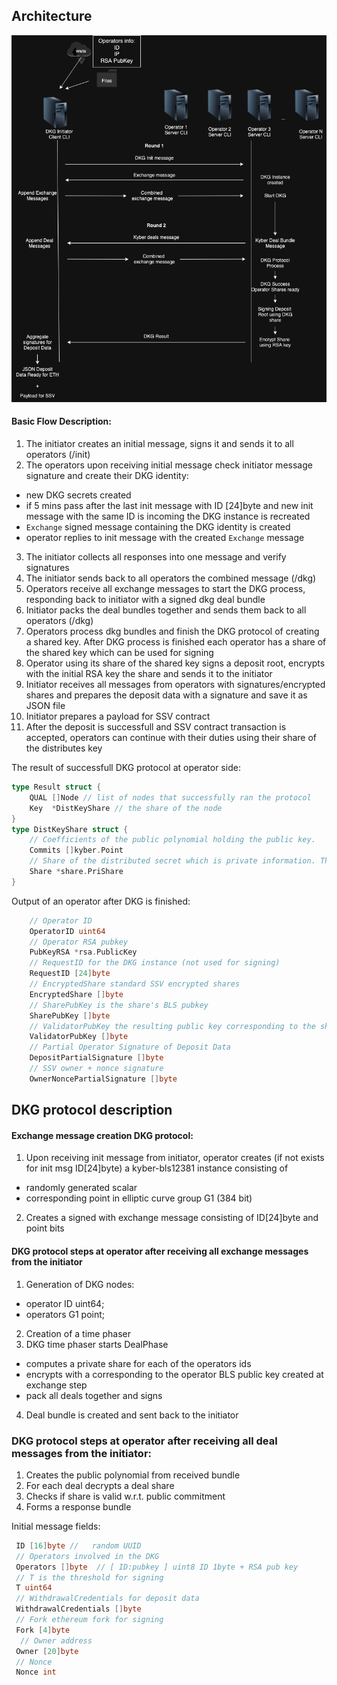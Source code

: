## Architecture

![flow](./docs/imgs/DKGinit.drawio.png)

#### Basic Flow Description:

1. The initiator creates an initial message, signs it and sends it to all operators (/init)
2. The operators upon receiving initial message check initiator message signature and create their DKG identity:

- new DKG secrets created
- if 5 mins pass after the last init message with ID [24]byte and new init message with the same ID is incoming the DKG instance is recreated
- `Exchange` signed message containing the DKG identity is created
- operator replies to init message with the created `Exchange` message

3. The initiator collects all responses into one message and verify signatures
4. The initiator sends back to all operators the combined message (/dkg)
5. Operators receive all exchange messages to start the DKG process, responding back to initiator with a signed dkg deal bundle
6. Initiator packs the deal bundles together and sends them back to all operators (/dkg)
7. Operators process dkg bundles and finish the DKG protocol of creating a shared key. After DKG process is finished each operator has a share of the shared key which can be used for signing
8. Operator using its share of the shared key signs a deposit root, encrypts with the initial RSA key the share and sends it to the initiator
9. Initiator receives all messages from operators with signatures/encrypted shares and prepares the deposit data with a signature and save it as JSON file
10. Initiator prepares a payload for SSV contract
11. After the deposit is successfull and SSV contract transaction is accepted, operators can continue with their duties using their share of the distributes key

The result of successfull DKG protocol at operator side:

```go
type Result struct {
	QUAL []Node // list of nodes that successfully ran the protocol
	Key  *DistKeyShare // the share of the node
}
type DistKeyShare struct {
    // Coefficients of the public polynomial holding the public key.
    Commits []kyber.Point
    // Share of the distributed secret which is private information. This will be used to sign. All sigs can be aggregated to create a T-threshold signature
    Share *share.PriShare
}
```

Output of an operator after DKG is finished:

```go
	// Operator ID
	OperatorID uint64
	// Operator RSA pubkey
	PubKeyRSA *rsa.PublicKey
	// RequestID for the DKG instance (not used for signing)
	RequestID [24]byte
	// EncryptedShare standard SSV encrypted shares
	EncryptedShare []byte
	// SharePubKey is the share's BLS pubkey
	SharePubKey []byte
	// ValidatorPubKey the resulting public key corresponding to the shared private key
	ValidatorPubKey []byte
	// Partial Operator Signature of Deposit Data
	DepositPartialSignature []byte
	// SSV owner + nonce signature
	OwnerNoncePartialSignature []byte
```

## DKG protocol description

#### Exchange message creation DKG protocol:

1. Upon receiving init message from initiator, operator creates (if not exists for init msg ID[24]byte) a kyber-bls12381 instance consisting of

- randomly generated scalar
- corresponding point in elliptic curve group G1 (384 bit)

2. Creates a signed with exchange message consisting of ID[24]byte and point bits

#### DKG protocol steps at operator after receiving all exchange messages from the initiator

1. Generation of DKG nodes:

- operator ID uint64;
- operators G1 point;

2. Creation of a time phaser
3. DKG time phaser starts DealPhase

- computes a private share for each of the operators ids
- encrypts with a corresponding to the operator BLS public key created at exchange step
- pack all deals together and signs

4. Deal bundle is created and sent back to the initiator

### DKG protocol steps at operator after receiving all deal messages from the initiator:

1. Creates the public polynomial from received bundle
2. For each deal decrypts a deal share
3. Checks if share is valid w.r.t. public commitment
4. Forms a response bundle

Initial message fields:

```go
 ID [16]byte //   random UUID
 // Operators involved in the DKG
 Operators []byte  // [ ID:pubkey ] uint8 ID 1byte + RSA pub key
 // T is the threshold for signing
 T uint64
 // WithdrawalCredentials for deposit data
 WithdrawalCredentials []byte
 // Fork ethereum fork for signing
 Fork [4]byte
  // Owner address
 Owner [20]byte
 // Nonce
 Nonce int
```